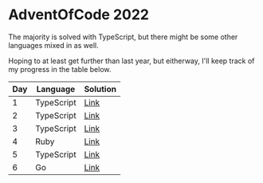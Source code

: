 # AdventOfCode 2022

The majority is solved with TypeScript, but there might be some other languages mixed in as well.

Hoping to at least get further than last year, but eitherway, I'll keep track of my progress in the table below.

| Day | Language   | Solution                                                                     |
| --- | ---------- | ---------------------------------------------------------------------------- |
| 1   | TypeScript | [Link](https://github.com/JanPlazovnik/advent-of-code/tree/main/2022/day-01) |
| 2   | TypeScript | [Link](https://github.com/JanPlazovnik/advent-of-code/tree/main/2022/day-02) |
| 3   | TypeScript | [Link](https://github.com/JanPlazovnik/advent-of-code/tree/main/2022/day-03) |
| 4   | Ruby       | [Link](https://github.com/JanPlazovnik/advent-of-code/tree/main/2022/day-04) |
| 5   | TypeScript | [Link](https://github.com/JanPlazovnik/advent-of-code/tree/main/2022/day-05) |
| 6   | Go         | [Link](https://github.com/JanPlazovnik/advent-of-code/tree/main/2022/day-06) |

